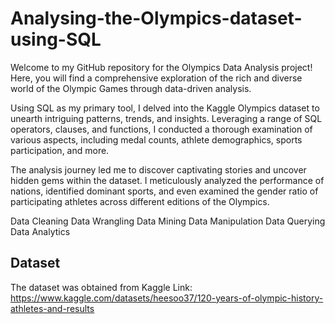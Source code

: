 # Analysing-the-Olympics-dataset-using-SQL
Welcome to my GitHub repository for the Olympics Data Analysis project! Here, you will find a comprehensive exploration of the rich and diverse world of the Olympic Games through data-driven analysis.

Using SQL as my primary tool, I delved into the Kaggle Olympics dataset to unearth intriguing patterns, trends, and insights. Leveraging a range of SQL operators, clauses, and functions, I conducted a thorough examination of various aspects, including medal counts, athlete demographics, sports participation, and more.

The analysis journey led me to discover captivating stories and uncover hidden gems within the dataset. I meticulously analyzed the performance of nations, identified dominant sports, and even examined the gender ratio of participating athletes across different editions of the Olympics.

Data Cleaning
Data Wrangling 
Data Mining
Data Manipulation 
Data Querying 
Data Analytics 


## Dataset
The dataset was obtained from Kaggle 
Link: https://www.kaggle.com/datasets/heesoo37/120-years-of-olympic-history-athletes-and-results
